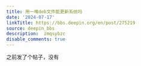 ```yaml
---
title: 用一堆deb文件能更新系统吗
date: '2024-07-17'
linkTitle: https://bbs.deepin.org/en/post/275219
source: deepin_bbs
description:  zmqsybzc 
disable_comments: true
---
```

之前发了个帖子，没有
